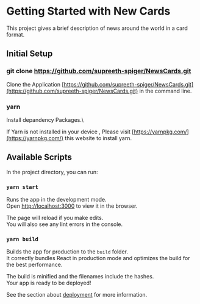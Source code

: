 # Getting Started with New Cards

This project gives a brief description of news around the world in a card format.

## Initial Setup

### git clone https://github.com/supreeth-spiger/NewsCards.git

Clone the Application [https://github.com/supreeth-spiger/NewsCards.git](https://github.com/supreeth-spiger/NewsCards.git) in the command line.  

### yarn

Install depandency Packages.\

If Yarn is not installed in your device , Please visit [https://yarnpkg.com/](https://yarnpkg.com/) this website to install yarn.

## Available Scripts

In the project directory, you can run:

### `yarn start`

Runs the app in the development mode.\
Open [http://localhost:3000](http://localhost:3000) to view it in the browser.

The page will reload if you make edits.\
You will also see any lint errors in the console.

### `yarn build`

Builds the app for production to the `build` folder.\
It correctly bundles React in production mode and optimizes the build for the best performance.

The build is minified and the filenames include the hashes.\
Your app is ready to be deployed!

See the section about [deployment](https://facebook.github.io/create-react-app/docs/deployment) for more information.
